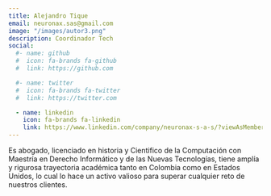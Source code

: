 ```yaml
---
title: Alejandro Tique
email: neuronax.sas@gmail.com
image: "/images/autor3.png"
description: Coordinador Tech
social:
  #- name: github
  #  icon: fa-brands fa-github
  #  link: https://github.com

  #- name: twitter
  #  icon: fa-brands fa-twitter
  #  link: https://twitter.com

  - name: linkedin
    icon: fa-brands fa-linkedin
    link: https://www.linkedin.com/company/neuronax-s-a-s/?viewAsMember=true
---
```

Es abogado, licenciado en historia y Cientifico de la Computación con Maestría en Derecho Informático y de las Nuevas Tecnologías, tiene amplía y rigurosa trayectoria académica tanto en Colombia como en Estados Unidos, lo cual lo hace un activo valioso para superar cualquier reto de nuestros clientes.
